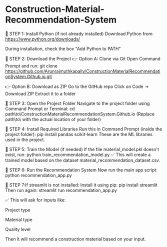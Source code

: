 # Construction-Material-Recommendation-System
🔹 STEP 1: Install Python (if not already installed)
Download Python from: https://www.python.org/downloads/

During installation, check the box "Add Python to PATH"

🔹 STEP 2: Download the Project
👉 Option A: Clone via Git
Open Command Prompt and run:
git clone https://github.com/Arunrajmuthkapally/ConstructionMaterialRecommendationSystem.Github.io.git

👉 Option B: Download as ZIP
Go to the GitHub repo
Click on Code → Download ZIP
Extract it to a folder

🔹 STEP 3: Open the Project Folder
Navigate to the project folder using Command Prompt or Terminal:
cd path\to\ConstructionMaterialRecommendationSystem.Github.io
(Replace path\to\ with the actual location of your folder)

🔹 STEP 4: Install Required Libraries
Run this in Command Prompt (inside the project folder):
pip install pandas scikit-learn
These are the ML libraries used in the project.

🔹 STEP 5: Train the Model (if needed)
If the file material_model.pkl doesn't exist, run:
python train_recommendation_model.py
✅ This will create a trained model based on the dataset material_recommendation_dataset.csv.

🔹 STEP 6: Run the Recommendation System
Now run the main app script:
python recommendation_app.py

 🔹 STEP 7:If streamlit is not installed:
Install it using pip:
pip install streamlit
Then run again:
streamlit run recommendation_app.py

✅ This will ask for inputs like:

Project type

Material type

Quality level

Then it will recommend a construction material based on your input.
